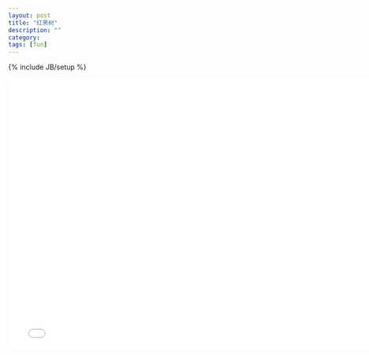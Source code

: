 ```yaml
---
layout: post
title: "红黑树"
description: ""
category: 
tags: [fun]
---
```

{% include JB/setup %}
<iframe src="/demo/red-black-tree" width="770" height="550" scrolling="yes" frameborder="0"> </iframe>
